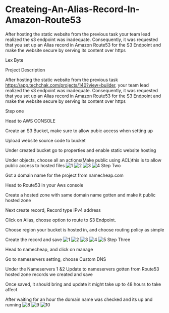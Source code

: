 # Createing-An-Alias-Record-In-Amazon-Route53
After hosting the static website from the previous task  your team lead realized the s3 endpoint was inadequate. Consequently, it was requested that you set up an Alias record in Amazon Route53 for the S3 Endpoint and make the website secure by serving its content over https

Lex Byte



Project Description

After hosting the static website from the previous task https://app.techchak.com/projects/140?view=builder, your team lead realized the s3 endpoint was inadequate. Consequently, it was requested that you set up an Alias record in Amazon Route53 for the S3 Endpoint and make the website secure by serving its content over https

Step one

Head to AWS CONSOLE

Create an S3 Bucket, make sure to allow pubic access when setting up

Upload website source code to bucket

Under created bucket go to properties and enable static website hosting

Under objects, choose all an actions(Make public using ACL)this is to allow public access to hosted files
![1](https://github.com/lexbytez/Createing-An-Alias-Record-In-Amazon-Route53/assets/128375535/98435c0f-8f63-4b54-a154-453c3b51e5ef)
![2](https://github.com/lexbytez/Createing-An-Alias-Record-In-Amazon-Route53/assets/128375535/314e3a45-420d-4f9e-98a9-a3aa69406ebf)
![3](https://github.com/lexbytez/Createing-An-Alias-Record-In-Amazon-Route53/assets/128375535/bc651645-fdb3-4f67-85e3-98bf059ddc9f)
![4](https://github.com/lexbytez/Createing-An-Alias-Record-In-Amazon-Route53/assets/128375535/bc5d22d0-51a8-47c5-adb9-f184d45df068)
Step Two

Got a domain name for the project from namecheap.com

Head to Route53 in your Aws console

Create a hosted zone with same domain name gotten and make it public hosted zone

Next create record, Record type IPv4 address

Click on Alias, choose option to route to S3 Endpoint.

Choose region your bucket is hosted in, and choose routing policy as simple

Create the record and save
![1](https://github.com/lexbytez/Createing-An-Alias-Record-In-Amazon-Route53/assets/128375535/90d671a0-cacb-413b-ace1-3b449535f99e)
![2](https://github.com/lexbytez/Createing-An-Alias-Record-In-Amazon-Route53/assets/128375535/1c1a73db-db8e-459e-ba9d-a58cbddbba8c)
![3](https://github.com/lexbytez/Createing-An-Alias-Record-In-Amazon-Route53/assets/128375535/3e2111af-2533-4335-908e-1a7846aae985)
![4](https://github.com/lexbytez/Createing-An-Alias-Record-In-Amazon-Route53/assets/128375535/4a24ba09-60b0-4462-aa16-25d3d200c4c2)
![5](https://github.com/lexbytez/Createing-An-Alias-Record-In-Amazon-Route53/assets/128375535/a2edbde6-1507-49d5-b8d9-c55ee633798c)
Step Three

Head to namecheap, and click on manage

Go to nameservers setting, choose Custom DNS

Under the Nameservers 1 &2 Update to nameservers gotten from Route53 hosted zone records we created and save

Once saved, it should bring and update it might take up to 48 hours to take affect

After waiting for an hour the domain name was checked and its up and running
![8](https://github.com/lexbytez/Createing-An-Alias-Record-In-Amazon-Route53/assets/128375535/1e77e6d0-fa2e-46b0-9cf6-5010d978a660)
![9](https://github.com/lexbytez/Createing-An-Alias-Record-In-Amazon-Route53/assets/128375535/94fe3ef1-a320-4778-a080-0b73e8fdaeb3)
![10](https://github.com/lexbytez/Createing-An-Alias-Record-In-Amazon-Route53/assets/128375535/ba934da2-b9f0-4490-bf9f-1740828b3fec)

